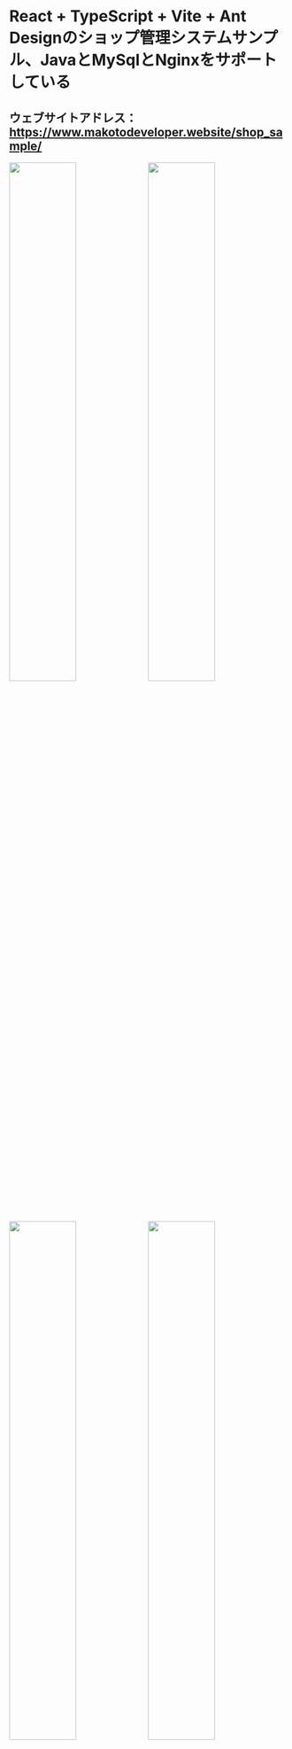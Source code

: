 # React + TypeScript + Vite + Ant Designのショップ管理システムサンプル、JavaとMySqlとNginxをサポートしている
## ウェブサイトアドレス： https://www.makotodeveloper.website/shop_sample/

<img width="49%" src="https://github.com/user-attachments/assets/1bf79ee6-3b2b-422c-a3c6-a98b75c7f57c" />
<img width="49%" src="https://github.com/user-attachments/assets/fedd8992-6288-4200-83e3-ceb229d23af4" />
<img width="49%" src="https://github.com/user-attachments/assets/e53a2b2e-2c40-4160-a191-c8bd91e4e8df" />
<img width="49%" src="https://github.com/user-attachments/assets/a26f3328-f05d-4f41-974f-c4d984ac73f1" />
<img width="49%" src="https://github.com/user-attachments/assets/41056a17-049f-46c4-ab15-814fb9dca8d9" />
<img width="49%"  src="https://github.com/user-attachments/assets/3b3d1aef-f082-4c97-8962-b1ea626306ce" />
<img width="49%" src="https://github.com/user-attachments/assets/4a839c61-fac4-432d-afaf-bc005dae4061" />
<img width="49%" src="https://github.com/user-attachments/assets/adc2c4f1-8626-4385-b734-6900f5a77f67" />


## Network Headers Status Code
| ステータスコード | 意味（用途）                           |
|------------------|----------------------------------------|
| 401              | 認証されていません（トークン未提供）     |
| 403              | アクセス禁止（トークン無効または期限切れ） |
| 400              | 不正なリクエスト（パラメータ不足・誤り）   |
| 500              | サーバーエラー（内部的な処理失敗）       |
| 502      | 不正なゲートウェイ（Nginx などの「リバースプロキシ」が、バックエンドからの応答を受け取れなかった）|
